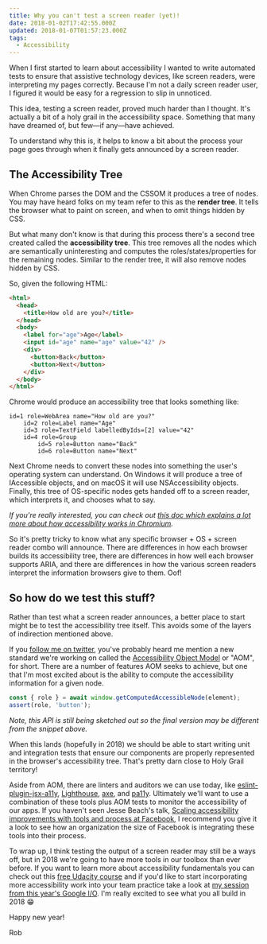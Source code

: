 ```yaml
---
title: Why you can't test a screen reader (yet)!
date: 2018-01-02T17:42:55.000Z
updated: 2018-01-07T01:57:23.000Z
tags:
  - Accessibility
---
```


When I first started to learn about accessibility I wanted to write automated tests to ensure that assistive technology devices, like screen readers, were interpreting my pages correctly. Because I'm not a daily screen reader user, I figured it would be easy for a regression to slip in unnoticed.

This idea, testing a screen reader, proved much harder than I thought. It's actually a bit of a holy grail in the accessibility space. Something that many have dreamed of, but few—if any—have achieved.

To understand why this is, it helps to know a bit about the process your page goes through when it finally gets announced by a screen reader.

## The Accessibility Tree

When Chrome parses the DOM and the CSSOM it produces a tree of nodes. You may have heard folks on my team refer to this as the **render tree**. It tells the browser what to paint on screen, and when to omit things hidden by CSS.

But what many don't know is that during this process there's a second tree created called the **accessibility tree**. This tree removes all the nodes which are semantically uninteresting and computes the roles/states/properties for the remaining nodes. Similar to the render tree, it will also remove nodes hidden by CSS.

So, given the following HTML:

```html
<html>
  <head>
    <title>How old are you?</title>
  </head>
  <body>
    <label for="age">Age</label>
    <input id="age" name="age" value="42" />
    <div>
      <button>Back</button>
      <button>Next</button>
    </div>
  </body>
</html>
```

Chrome would produce an accessibility tree that looks something like:

```text
id=1 role=WebArea name="How old are you?"
    id=2 role=Label name="Age"
    id=3 role=TextField labelledByIds=[2] value="42"
    id=4 role=Group
        id=5 role=Button name="Back"
        id=6 role=Button name="Next"
```

Next Chrome needs to convert these nodes into something the user's operating system can understand. On Windows it will produce a tree of IAccessible objects, and on macOS it will use NSAccessibility objects. Finally, this tree of OS-specific nodes gets handed off to a screen reader, which interprets it, and chooses what to say.

_If you're really interested, you can check out [this doc which explains a lot more about how accessibility works in Chromium](https://chromium.googlesource.com/chromium/src/+/lkgr/docs/accessibility/overview.md)._

So it's pretty tricky to know what any specific browser + OS + screen reader combo will announce. There are differences in how each browser builds its accessibility tree, there are differences in how well each browser supports ARIA, and there are differences in how the various screen readers interpret the information browsers give to them. Oof!

## So how do we test this stuff?

Rather than test what a screen reader announces, a better place to start might be to test the accessibility tree itself. This avoids some of the layers of indirection mentioned above.

If you [follow me on twitter](https://twitter.com/rob_dodson), you've probably heard me mention a new standard we're working on called the [Accessibility Object Model](https://github.com/wicg/aom) or "AOM", for short. There are a number of features AOM seeks to achieve, but one that I'm most excited about is the ability to compute the accessibility information for a given node.

```js
const { role } = await window.getComputedAccessibleNode(element);
assert(role, 'button');
```

_Note, this API is still being sketched out so the final version may be different from the snippet above._

When this lands (hopefully in 2018) we should be able to start writing unit and integration tests that ensure our components are properly represented in the browser's accessibility tree. That's pretty darn close to Holy Grail territory!

Aside from AOM, there are linters and auditors we can use today, like [eslint-plugin-jsx-a11y](https://github.com/evcohen/eslint-plugin-jsx-a11y), [Lighthouse](https://developers.google.com/web/tools/lighthouse/), [axe](https://github.com/dequelabs/axe-core), and [pa11y](http://pa11y.org/). Ultimately we'll want to use a combination of these tools plus AOM tests to monitor the accessibility of our apps. If you haven't seen Jesse Beach's talk, [Scaling accessibility improvements with tools and process at Facebook](https://www.youtube.com/watch?v=vmA4TS3IbVQ), I recommend you give it a look to see how an organization the size of Facebook is integrating these tools into their process.

To wrap up, I think testing the output of a screen reader may still be a ways off, but in 2018 we're going to have more tools in our toolbox than ever before. If you want to learn more about accessibility fundamentals you can check out this [free Udacity course](https://bit.ly/web-a11y) and if you'd like to start incorporating more accessibility work into your team practice take a look at [my session from this year's Google I/O](https://www.youtube.com/watch?v=A5XzoDT37iM). I'm really excited to see what you all build in 2018 😁

Happy new year!

Rob
